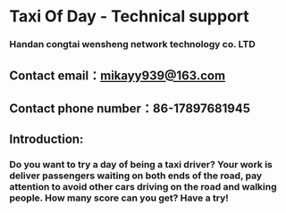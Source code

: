 # Taxi Of Day - Technical support
### Handan congtai wensheng network technology co. LTD

## Contact email：mikayy939@163.com

## Contact phone number：86-17897681945

## Introduction:
### Do you want to try a day of being a taxi driver? Your work is deliver passengers waiting on both ends of the road, pay attention to avoid other cars driving on the road and walking people. How many score can you get? Have a try!

